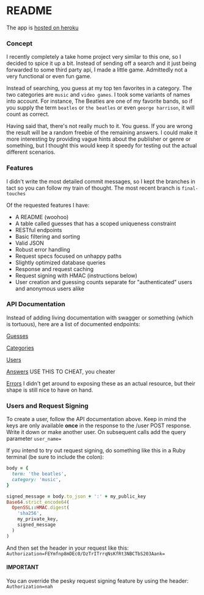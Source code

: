 # README

The app is [hosted on heroku](https://guess-my-top-ten.herokuapp.com/)

### Concept
I recently completely a take home project very similar to this one, so I decided to spice
it up a bit. Instead of sending off a search and it just being forwarded to some
third party api, I made a little game. Admittedly not a very functional or even
fun game.

Instead of searching, you guess at my top ten favorites in a category. The two
categories are `music` and `video games`. I took some variants of names into
account. For instance, The Beatles are one of my favorite bands, so if you
supply the term `beatles` or `the beatles` or even `george harrison`, it will
count as correct.

Having said that, there's not really much to it. You guess. If you are wrong the
result will be a random freebie of the remaining answers. I could make it more
interesting by providing vague hints about the publisher or genre or something,
but I thought this would keep it speedy for testing out the actual different
scenarios.

### Features
I didn't write the most detailed commit messages, so I kept the branches in tact so you can follow my train of thought. The most recent branch is `final-touches`

Of the requested features I have:
* A README (woohoo)
* A table called guesses that has a scoped uniqueness constraint
* RESTful endpoints
* Basic filtering and sorting
* Valid JSON
* Robust error handling
* Request specs focused on unhappy paths
* Slightly optimized database queries
* Response and request caching
* Request signing with HMAC (instructions below)
* User creation and guessing counts separate for "authenticated" users and anonymous users alike

### API Documentation
Instead of adding living documentation with swagger or something (which is tortuous), here are a list of documented endpoints:

[Guesses](https://hackmd.io/@3EsXNN0gSKqG4L5xr7fj1A/B12c_599v)

[Categories](https://hackmd.io/@3EsXNN0gSKqG4L5xr7fj1A/HkyZ695qP)

[Users](https://hackmd.io/@3EsXNN0gSKqG4L5xr7fj1A/r1bRa995w)

[Answers](https://hackmd.io/@3EsXNN0gSKqG4L5xr7fj1A/B1FSSc5qv) USE THIS TO CHEAT, you cheater

[Errors](https://hackmd.io/@3EsXNN0gSKqG4L5xr7fj1A/HkTuJj99D) I didn't get
around to exposing these as an actual resource, but their shape is still nice to
have on hand.

### Users and Request Signing

To create a user, follow the API documentation above. Keep in mind the keys are only
available **once** in the response to the /user POST response. Write it down or make
another user. On subsequent calls add the query parameter `user_name=`

If you intend to try out request signing, do something like this in a Ruby terminal (be sure to include the colon):

```ruby
body = {
  term: 'the beatles',
  category: 'music',
}

signed_message = body.to_json + ':' + my_public_key
Base64.strict_encode64(
  OpenSSL::HMAC.digest(
    'sha256', 
    my_private_key, 
    signed_message
  )
)
```
And then set the header in your request like this: `Authorization=FEYmfnp8mDEc0/DzTrITrrqNsKfRt3NBCTbS203Aank=`

#### IMPORTANT
You can override the pesky request signing feature by using the header: `Authorization=nah`
